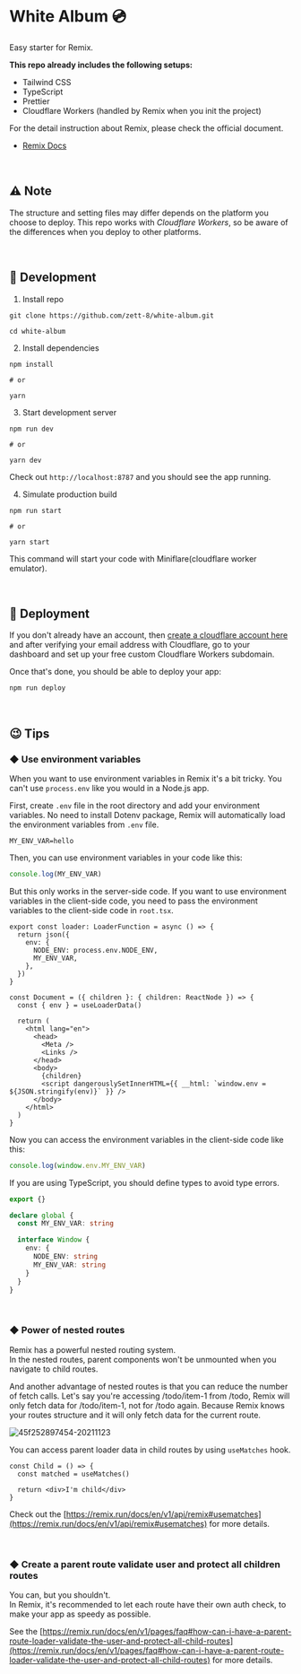 # White Album 💿
Easy starter for Remix. 

**This repo already includes the following setups:**
* Tailwind CSS
* TypeScript
* Prettier
* Cloudflare Workers (handled by Remix when you init the project)

For the detail instruction about Remix, please check the official document.
- [Remix Docs](https://remix.run/docs)

<br />

## ⚠️ Note
The structure and setting files may differ depends on the platform you choose to deploy.
This repo works with *Cloudflare Workers*, so be aware of the differences when you deploy to other platforms. 

<br />

## 🚧 Development
1. Install repo
```shell
git clone https://github.com/zett-8/white-album.git

cd white-album
```

2. Install dependencies
```shell
npm install

# or

yarn
```

3. Start development server
```shell
npm run dev

# or 

yarn dev
```

Check out `http://localhost:8787` and you should see the app running.

4. Simulate production build
```shell
npm run start

# or

yarn start
```

This command will start your code with Miniflare(cloudflare worker emulator).

<br />

## 🏁 Deployment

If you don't already have an account, then [create a cloudflare account here](https://dash.cloudflare.com/sign-up) and after verifying your email address with Cloudflare, go to your dashboard and set up your free custom Cloudflare Workers subdomain.

Once that's done, you should be able to deploy your app:

```sh
npm run deploy
```

<br />

## 😉 Tips

### ◆ Use environment variables
When you want to use environment variables in Remix it's a bit tricky. You can't use `process.env` like you would in a Node.js app.

First, create `.env` file in the root directory and add your environment variables.
No need to install Dotenv package, Remix will automatically load the environment variables from `.env` file.

```text
MY_ENV_VAR=hello
```

Then, you can use environment variables in your code like this:
```ts
console.log(MY_ENV_VAR)
```

But this only works in the server-side code. If you want to use environment variables in the client-side code, you need to pass the environment variables to the client-side code in `root.tsx`.

```tsx 
export const loader: LoaderFunction = async () => {
  return json({
    env: {
      NODE_ENV: process.env.NODE_ENV,
      MY_ENV_VAR,
    },
  })
}

const Document = ({ children }: { children: ReactNode }) => {
  const { env } = useLoaderData()
  
  return (
    <html lang="en">
      <head>
        <Meta />
        <Links />
      </head>
      <body>
        {children}
        <script dangerouslySetInnerHTML={{ __html: `window.env = ${JSON.stringify(env)}` }} />
      </body>
    </html>
  )
}
```

Now you can access the environment variables in the client-side code like this:
```ts
console.log(window.env.MY_ENV_VAR)
```

If you are using TypeScript, you should define types to avoid type errors.
```ts
export {}

declare global {
  const MY_ENV_VAR: string

  interface Window {
    env: {
      NODE_ENV: string
      MY_ENV_VAR: string
    }
  }
}
```
<br />

### ◆ Power of nested routes
Remix has a powerful nested routing system.   
In the nested routes, parent components won't be unmounted when you navigate to child routes.

And another advantage of nested routes is that you can reduce the number of fetch calls.
Let's say you're accessing /todo/item-1 from /todo, Remix will only fetch data for /todo/item-1, not for /todo again. Because Remix knows your routes structure and it will only fetch data for the current route.

![45f252897454-20211123](https://user-images.githubusercontent.com/33055097/189394342-f0bd9d7c-5530-44ff-bf92-a461e32ff357.gif)

You can access parent loader data in child routes by using `useMatches` hook.

```tsx
const Child = () => {
  const matched = useMatches()
  
  return <div>I'm child</div>
}
```

Check out the [https://remix.run/docs/en/v1/api/remix#usematches](https://remix.run/docs/en/v1/api/remix#usematches) for more details.

<br />

### ◆ Create a parent route validate user and protect all children routes
You can, but you shouldn't.  
In Remix, it's recommended to let each route have their own auth check, to make your app as speedy as possible.

See the [https://remix.run/docs/en/v1/pages/faq#how-can-i-have-a-parent-route-loader-validate-the-user-and-protect-all-child-routes](https://remix.run/docs/en/v1/pages/faq#how-can-i-have-a-parent-route-loader-validate-the-user-and-protect-all-child-routes) for more details.
